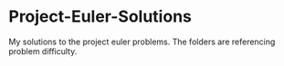 # Project-Euler-Solutions
My solutions to the project euler problems.
The folders are referencing problem difficulty.
